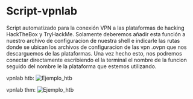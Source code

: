 # Script-vpnlab
Script automatizado para la conexión VPN a las plataformas de hacking HackTheBox y TryHackMe.
Solamente deberemos añadir esta función a nuestro archivo de configuracion de nuestra shell e indicarle las rutas donde se ubican
los archivos de configuracion de las vpn .ovpn que nos descarguemos de las plataformas.
Una vez hecho esto, nos podremos conectar directamente escribiendo el la terminal el nombre de la funcion seguido del nombre le la plataforma
que estemos utilizando.

vpnlab htb:
![Ejemplo_htb](https://githubraw.com/H4ckM1nd/Script-vpnlab/main/Capturas/vpnlab%20htb.png)

vpnlab thm:
![Ejemplo_htb](https://githubraw.com/H4ckM1nd/Script-vpnlab/main/Capturas/vpnlabthm.png)

